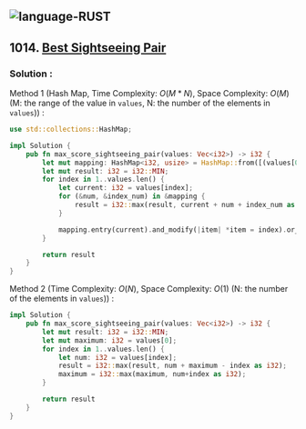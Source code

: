 ![language-RUST](https://img.shields.io/badge/RUST-8d4004?style=for-the-badge&logo=RUST)
---

## 1014. [Best Sightseeing Pair](https://leetcode.com/problems/best-sightseeing-pair)

### Solution :

Method 1 (Hash Map, Time Complexity: $O(M*N)$, Space Complexity: $O(M)$ (M: the range of the value in `values`, N: the number of the elements in `values`)) :
```rust
use std::collections::HashMap;

impl Solution {
    pub fn max_score_sightseeing_pair(values: Vec<i32>) -> i32 {
        let mut mapping: HashMap<i32, usize> = HashMap::from([(values[0], 0)]);
        let mut result: i32 = i32::MIN;
        for index in 1..values.len() {
            let current: i32 = values[index];
            for (&num, &index_num) in &mapping {
                result = i32::max(result, current + num + index_num as i32 - index as i32);
            }

            mapping.entry(current).and_modify(|item| *item = index).or_insert(index);
        }

        return result
    }
}
```

Method 2 (Time Complexity: $O(N)$, Space Complexity: $O(1)$ (N: the number of the elements in `values`)) :
```rust
impl Solution {
    pub fn max_score_sightseeing_pair(values: Vec<i32>) -> i32 {
        let mut result: i32 = i32::MIN;
        let mut maximum: i32 = values[0];
        for index in 1..values.len() {
            let num: i32 = values[index];
            result = i32::max(result, num + maximum - index as i32);
            maximum = i32::max(maximum, num+index as i32);
        }

        return result
    }
}
```
